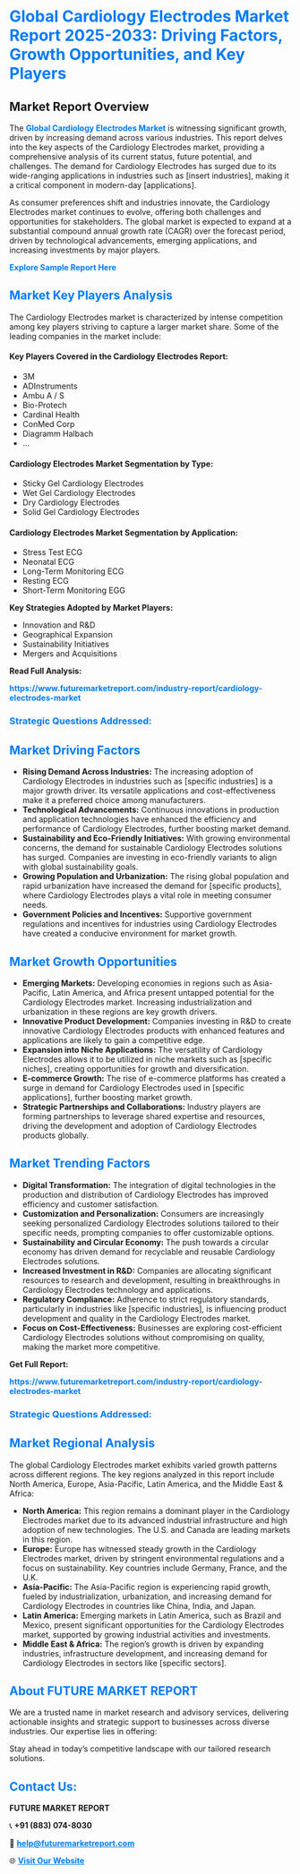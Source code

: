 <h1 style="color: #007BFF;">Global Cardiology Electrodes Market Report 2025-2033: Driving Factors, Growth Opportunities, and Key Players</h1>

<section id="overview">
<h2>Market Report Overview</h2>
<p>The <a href="https://www.futuremarketreport.com/industry-report/cardiology-electrodes-market" style="color: #007BFF; text-decoration: none;"><strong>Global Cardiology Electrodes Market</strong></a> is witnessing significant growth, driven by increasing demand across various industries. This report delves into the key aspects of the Cardiology Electrodes market, providing a comprehensive analysis of its current status, future potential, and challenges. The demand for Cardiology Electrodes has surged due to its wide-ranging applications in industries such as [insert industries], making it a critical component in modern-day [applications].</p>
<p>As consumer preferences shift and industries innovate, the Cardiology Electrodes market continues to evolve, offering both challenges and opportunities for stakeholders. The global market is expected to expand at a substantial compound annual growth rate (CAGR) over the forecast period, driven by technological advancements, emerging applications, and increasing investments by major players.</p>
</section>

<section id="overview">
<p><a href="https://www.futuremarketreport.com/request-sample/reportId=64113" style="color: #007BFF; text-decoration: none;"><strong>Explore Sample Report Here</strong></a></p>
</section>

<section id="key-players">
<h2 style="color: #007BFF;">Market Key Players Analysis</h2>
<p>The Cardiology Electrodes market is characterized by intense competition among key players striving to capture a larger market share. Some of the leading companies in the market include:</p>
<h4>Key Players Covered in the Cardiology Electrodes Report:</h4>
<ul><li>3M</li><li>ADInstruments</li><li>Ambu A / S</li><li>Bio-Protech</li><li>Cardinal Health</li><li>ConMed Corp</li><li>Diagramm Halbach</li><li>...</li></ul>
<h4>Cardiology Electrodes Market Segmentation by Type:</h4>
<ul><li>Sticky Gel Cardiology Electrodes</li><li>Wet Gel Cardiology Electrodes</li><li>Dry Cardiology Electrodes</li><li>Solid Gel Cardiology Electrodes</li></ul>

<h4>Cardiology Electrodes Market Segmentation by Application:</h4>
<ul><li>Stress Test ECG</li><li>Neonatal ECG</li><li>Long-Term Monitoring ECG</li><li>Resting ECG</li><li>Short-Term Monitoring EGG</li></ul>
<p><strong>Key Strategies Adopted by Market Players:</strong></p>
<ul>
<li>Innovation and R&D</li>
<li>Geographical Expansion</li>
<li>Sustainability Initiatives</li>
<li>Mergers and Acquisitions</li>
</ul>
</section>

<section>
<p><strong>Read Full Analysis: </strong></p><a href="https://www.futuremarketreport.com/industry-report/cardiology-electrodes-market" style="color: #007BFF; text-decoration: none;"><strong>https://www.futuremarketreport.com/industry-report/cardiology-electrodes-market</strong></a>
<h3 style="color: #007BFF;">Strategic Questions Addressed:</h3>
</section>

<section id="driving-factors">
<h2 style="color: #007BFF;">Market Driving Factors</h2>
<ul>
<li><strong>Rising Demand Across Industries:</strong> The increasing adoption of Cardiology Electrodes in industries such as [specific industries] is a major growth driver. Its versatile applications and cost-effectiveness make it a preferred choice among manufacturers.</li>
<li><strong>Technological Advancements:</strong> Continuous innovations in production and application technologies have enhanced the efficiency and performance of Cardiology Electrodes, further boosting market demand.</li>
<li><strong>Sustainability and Eco-Friendly Initiatives:</strong> With growing environmental concerns, the demand for sustainable Cardiology Electrodes solutions has surged. Companies are investing in eco-friendly variants to align with global sustainability goals.</li>
<li><strong>Growing Population and Urbanization:</strong> The rising global population and rapid urbanization have increased the demand for [specific products], where Cardiology Electrodes plays a vital role in meeting consumer needs.</li>
<li><strong>Government Policies and Incentives:</strong> Supportive government regulations and incentives for industries using Cardiology Electrodes have created a conducive environment for market growth.</li>
</ul>
</section>

<section id="growth-opportunities">
<h2 style="color: #007BFF;">Market Growth Opportunities</h2>
<ul>
<li><strong>Emerging Markets:</strong> Developing economies in regions such as Asia-Pacific, Latin America, and Africa present untapped potential for the Cardiology Electrodes market. Increasing industrialization and urbanization in these regions are key growth drivers.</li>
<li><strong>Innovative Product Development:</strong> Companies investing in R&D to create innovative Cardiology Electrodes products with enhanced features and applications are likely to gain a competitive edge.</li>
<li><strong>Expansion into Niche Applications:</strong> The versatility of Cardiology Electrodes allows it to be utilized in niche markets such as [specific niches], creating opportunities for growth and diversification.</li>
<li><strong>E-commerce Growth:</strong> The rise of e-commerce platforms has created a surge in demand for Cardiology Electrodes used in [specific applications], further boosting market growth.</li>
<li><strong>Strategic Partnerships and Collaborations:</strong> Industry players are forming partnerships to leverage shared expertise and resources, driving the development and adoption of Cardiology Electrodes products globally.</li>
</ul>
</section>

<section id="trending-factors">
<h2 style="color: #007BFF;">Market Trending Factors</h2>
<ul>
<li><strong>Digital Transformation:</strong> The integration of digital technologies in the production and distribution of Cardiology Electrodes has improved efficiency and customer satisfaction.</li>
<li><strong>Customization and Personalization:</strong> Consumers are increasingly seeking personalized Cardiology Electrodes solutions tailored to their specific needs, prompting companies to offer customizable options.</li>
<li><strong>Sustainability and Circular Economy:</strong> The push towards a circular economy has driven demand for recyclable and reusable Cardiology Electrodes solutions.</li>
<li><strong>Increased Investment in R&D:</strong> Companies are allocating significant resources to research and development, resulting in breakthroughs in Cardiology Electrodes technology and applications.</li>
<li><strong>Regulatory Compliance:</strong> Adherence to strict regulatory standards, particularly in industries like [specific industries], is influencing product development and quality in the Cardiology Electrodes market.</li>
<li><strong>Focus on Cost-Effectiveness:</strong> Businesses are exploring cost-efficient Cardiology Electrodes solutions without compromising on quality, making the market more competitive.</li>
</ul>
</section>

<section>
<p><strong>Get Full Report: </strong></p><a href="https://www.futuremarketreport.com/industry-report/cardiology-electrodes-market" style="color: #007BFF; text-decoration: none;"><strong>https://www.futuremarketreport.com/industry-report/cardiology-electrodes-market</strong></a>
<h3 style="color: #007BFF;">Strategic Questions Addressed:</h3>
</section>


<section id="regional-analysis">
<h2 style="color: #007BFF;">Market Regional Analysis</h2>
<p>The global Cardiology Electrodes market exhibits varied growth patterns across different regions. The key regions analyzed in this report include North America, Europe, Asia-Pacific, Latin America, and the Middle East & Africa:</p>
<ul>
<li><strong>North America:</strong> This region remains a dominant player in the Cardiology Electrodes market due to its advanced industrial infrastructure and high adoption of new technologies. The U.S. and Canada are leading markets in this region.</li>
<li><strong>Europe:</strong> Europe has witnessed steady growth in the Cardiology Electrodes market, driven by stringent environmental regulations and a focus on sustainability. Key countries include Germany, France, and the U.K.</li>
<li><strong>Asia-Pacific:</strong> The Asia-Pacific region is experiencing rapid growth, fueled by industrialization, urbanization, and increasing demand for Cardiology Electrodes in countries like China, India, and Japan.</li>
<li><strong>Latin America:</strong> Emerging markets in Latin America, such as Brazil and Mexico, present significant opportunities for the Cardiology Electrodes market, supported by growing industrial activities and investments.</li>
<li><strong>Middle East & Africa:</strong> The region’s growth is driven by expanding industries, infrastructure development, and increasing demand for Cardiology Electrodes in sectors like [specific sectors].</li>
</ul>
</section>

<footer>
<h2 style="color: #007BFF;">About FUTURE MARKET REPORT</h2>
<p>We are a trusted name in market research and advisory services, delivering actionable insights and strategic support to businesses across diverse industries. Our expertise lies in offering:</p>

<p>Stay ahead in today’s competitive landscape with our tailored research solutions.</p>

<h2 style="color: #007BFF;">Contact Us:</h2>
<p><strong>FUTURE MARKET REPORT</strong></p>
<p>📞 <strong>+91 (883) 074-8030</strong></p>
<p>📧 <strong><a href="mailto:help@futuremarketreport.com" style="color: #007BFF;">help@futuremarketreport.com</a></strong></p>
<p>🌐 <strong><a href="https://www.futuremarketreport.com/" style="color: #007BFF;">Visit Our Website</a></strong></p>
</footer>